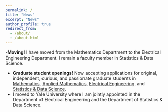 ```yaml
---
permalink: /
title: "News"
excerpt: "News"
author_profile: true
redirect_from: 
  - /about/
  - /about.html
---
```


-__Moving!__ I have moved from the Mathematics Department to the Electrical Engineering Department. I remain a faculty member in Statistics & Data Science.
- __Graduate student openings!__ Now accepting applications for original, independent, curious, and passionate graduate students in [Mathematics](https://math.yale.edu/graduate-programs), [Applied Mathematics](https://applied.math.yale.edu/graduate-program/admissions), [Electrical Engineering](https://seas.yale.edu/departments/electrical-engineering), and [Statistics & Data Science](https://statistics.yale.edu/academics/phd-program).
- I moved to Yale University where I am jointly appointed in the Department of Electrical Engineering and the Department of Statistics & Data Science. 




